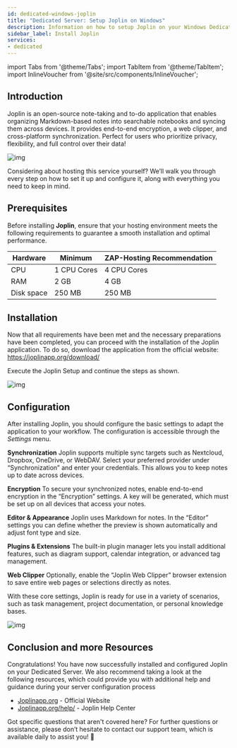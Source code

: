 ```yaml
---
id: dedicated-windows-joplin
title: "Dedicated Server: Setup Joplin on Windows"
description: Information on how to setup Joplin on your Windows Dedicated Server from ZAP-Hosting - ZAP-Hosting.com documentation
sidebar_label: Install Joplin
services:
- dedicated
---
```


import Tabs from '@theme/Tabs';
import TabItem from '@theme/TabItem';
import InlineVoucher from '@site/src/components/InlineVoucher';

## Introduction

Joplin is an open-source note-taking and to-do application that enables organizing Markdown-based notes into searchable notebooks and syncing them across devices. It provides end-to-end encryption, a web clipper, and cross-platform synchronization. Perfect for users who prioritize privacy, flexibility, and full control over their data!

![img](https://screensaver01.zap-hosting.com/index.php/s/bqFberi2tRqobRn/preview)

Considering about hosting this service yourself? We’ll walk you through every step on how to set it up and configure it, along with everything you need to keep in mind.



<InlineVoucher />



## Prerequisites

Before installing **Joplin**, ensure that your hosting environment meets the following requirements to guarantee a smooth installation and optimal performance.

| Hardware | Minimum| ZAP-Hosting Recommendation |
| ---------- | ------------ | -------------------------- |
| CPU| 1 CPU Cores | 4 CPU Cores |
| RAM| 2 GB | 4 GB |
| Disk space | 250 MB | 250 MB |




## Installation
Now that all requirements have been met and the necessary preparations have been completed, you can proceed with the installation of the Joplin application. To do so, download the application from the official website: https://joplinapp.org/download/

Execute the Joplin Setup and continue the steps as shown. 

![img](https://screensaver01.zap-hosting.com/index.php/s/sRkz7mJdB6ispSf/download)



## Configuration

After installing Joplin, you should configure the basic settings to adapt the application to your workflow. The configuration is accessible through the *Settings* menu.

**Synchronization**
Joplin supports multiple sync targets such as Nextcloud, Dropbox, OneDrive, or WebDAV. Select your preferred provider under “Synchronization” and enter your credentials. This allows you to keep notes up to date across devices.

**Encryption**
To secure your synchronized notes, enable end-to-end encryption in the “Encryption” settings. A key will be generated, which must be set up on all devices that access your notes.

**Editor & Appearance**
Joplin uses Markdown for notes. In the “Editor” settings you can define whether the preview is shown automatically and adjust font type and size.

**Plugins & Extensions**
The built-in plugin manager lets you install additional features, such as diagram support, calendar integration, or advanced tag management.

**Web Clipper**
Optionally, enable the “Joplin Web Clipper” browser extension to save entire web pages or selections directly as notes.

With these core settings, Joplin is ready for use in a variety of scenarios, such as task management, project documentation, or personal knowledge bases.

![img](https://screensaver01.zap-hosting.com/index.php/s/G7gMLyzgyTEjoNf/preview)




## Conclusion and more Resources

Congratulations! You have now successfully installed and configured Joplin on your Dedicated Server. We also recommend taking a look at the following resources, which could provide you with additional help and guidance during your server configuration process

- [Joplinapp.org](https://joplin.org/) - Official Website
- [Joplinapp.org/help/](https://joplinapp.org/help/) - Joplin Help Center

Got specific questions that aren't covered here? For further questions or assistance, please don’t hesitate to contact our support team, which is available daily to assist you! 🙂



<InlineVoucher />
